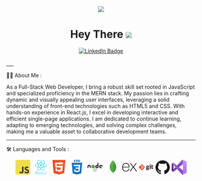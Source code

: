<div id="header" align="center">
<img src="https://avatars.githubusercontent.com/u/150121522?v=4" width="200">

<div id="badges">
  <h1>
  Hey There
  <img src="https://media.giphy.com/media/hvRJCLFzcasrR4ia7z/giphy.gif" width="30px"/>
</h1>
  <a href="https://www.linkedin.com/in/emmanouil-popas-42294220b/">
    <img src="https://img.shields.io/badge/LinkedIn-blue?style=for-the-badge&logo=linkedin&logoColor=white" alt="LinkedIn Badge"/>
  </a>
</div>
<img src="https://komarev.com/ghpvc/?username=noahp80&style=flat-square&color=blue" alt=""/>
</div>
___

:man_technologist: About Me :

As a Full-Stack Web Developer, I bring a robust skill set rooted in JavaScript and specialized
proficiency in the MERN stack. My passion lies in crafting dynamic and visually appealing user
interfaces, leveraging a solid understanding of front-end technologies such as HTML5 and CSS. With
hands-on experience in React.js, I excel in developing interactive and efficient single-page
applications. I am dedicated to continue learning, adapting to emerging technologies, and solving
complex challenges, making me a valuable asset to collaborative development teams.

___

:hammer_and_wrench: Languages and Tools :

<div align="center">
  <img src="https://github.com/devicons/devicon/blob/master/icons/javascript/javascript-original.svg" title="JavaScript" alt="JavaScript" width="40" height="40"/>&nbsp;
  <img src="https://github.com/devicons/devicon/blob/master/icons/react/react-original-wordmark.svg" title="React" alt="React" width="40" height="40"/>&nbsp;
   <img src="https://github.com/devicons/devicon/blob/master/icons/html5/html5-original.svg" title="HTML5" alt="HTML" width="40" height="40"/>&nbsp;
  <img src="https://github.com/devicons/devicon/blob/master/icons/css3/css3-plain-wordmark.svg"  title="CSS3" alt="CSS" width="40" height="40"/>&nbsp;
  <img src="https://github.com/devicons/devicon/blob/master/icons/nodejs/nodejs-original-wordmark.svg" title="NodeJS" alt="NodeJS" width="40" height="40"/>&nbsp;
  <img src="https://github.com/devicons/devicon/blob/master/icons/mongodb/mongodb-original.svg" title="Mongodb" **alt="Mongodb" width="40" height="40"/>
  <img src="https://github.com/devicons/devicon/blob/master/icons/express/express-original.svg" title="Express" **alt="Express" width="40" height="40"/>
  <img src="https://github.com/devicons/devicon/blob/master/icons/git/git-original-wordmark.svg" title="Git" **alt="Git" width="40" height="40"/>
  <img src="https://github.com/devicons/devicon/blob/master/icons/github/github-original.svg" title="Github" **alt="Github" width="40" height="40"/>
    <img src="https://github.com/devicons/devicon/blob/master/icons/visualstudio/visualstudio-original.svg" title="VS" **alt="VS" width="40" height="40"/>
</div>
